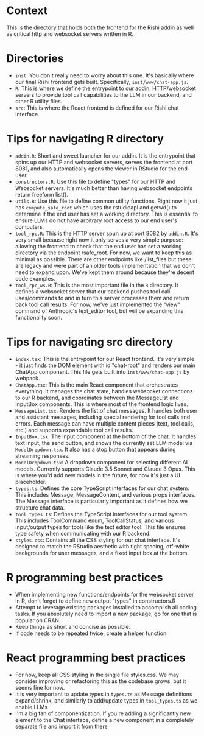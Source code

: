 # Context

This is the directory that holds both the frontend for the Rishi addin as well as critical http and websocket servers written in R. 

# Directories

- `inst`: You don't really need to worry about this one. It's basically where our final Rishi frontend gets built. Specifically, `inst/www/chat-app.js`.
- `R`: This is where we define the entrypoint to our addin, HTTP/websocket servers to provide tool call capabilities to the LLM in our backend, and other R utility files.
- `src`: This is where the React frontend is defined for our Rishi chat interface.

# Tips for navigating R directory

- `addin.R`: Short and sweet launcher for our addin. It is the entrypoint that spins up our HTTP and websocket servers, serves the frontend at port 8081, and also automatically opens the viewer in RStudio for the end-user.
- `constructors.R`: Use this file to define "types" for our HTTP and Websocket servers. It's much better than having websocket endpoints return freeform list().
- `utils.R`: Use this file to define common utility functions. Right now it just has `compute_safe_root` which uses the rstudioapi and getwd() to determine if the end user has set a working directory. This is essential to ensure LLMs do not have arbitrary root access to our end user's computers.
- `tool_rpc.R`: This is the HTTP server spun up at port 8082 by `addin.R`. It's very small because right now it only serves a very simple purpose: allowing the frontend to check that the end user has set a working directory via the endpoint /safe_root. For now, we want to keep this as minimal as possible. There are other endpoints like /list_files but these are legacy and were part of an older tools implementation that we don't need to expand upon. We've kept them around because they're decent code examples.
- `tool_rpc_ws.R`: This is the most important file in the `R` directory. It defines a websocket server that our backend pushes tool call uses/commands to and in turn this server processes them and return back tool call results. For now, we've just implemented the "view" command of Anthropic's text_editor tool, but will be expanding this functionality soon.

# Tips for navigating src directory

- `index.tsx`: This is the entrypoint for our React frontend. It's very simple - it just finds the DOM element with id "chat-root" and renders our main ChatApp component. This file gets built into `inst/www/chat-app.js` by webpack.
- `ChatApp.tsx`: This is the main React component that orchestrates everything. It manages the chat state, handles websocket connections to our R backend, and coordinates between the MessageList and InputBox components. This is where most of the frontend logic lives.
- `MessageList.tsx`: Renders the list of chat messages. It handles both user and assistant messages, including special rendering for tool calls and errors. Each message can have multiple content pieces (text, tool calls, etc.) and supports expandable tool call results.
- `InputBox.tsx`: The input component at the bottom of the chat. It handles text input, the send button, and shows the currently set LLM model via `ModelDropdown.tsx`. It also has a stop button that appears during streaming responses.
- `ModelDropdown.tsx`: A dropdown component for selecting different AI models. Currently supports Claude 3.5 Sonnet and Claude 3 Opus. This is where you'd add new models in the future, for now it's just a UI placeholder.
- `types.ts`: Defines the core TypeScript interfaces for our chat system. This includes Message, MessageContent, and various props interfaces. The Message interface is particularly important as it defines how we structure chat data.
- `tool_types.ts`: Defines the TypeScript interfaces for our tool system. This includes ToolCommand enum, ToolCallStatus, and various input/output types for tools like the text editor tool. This file ensures type safety when communicating with our R backend.
- `styles.css`: Contains all the CSS styling for our chat interface. It's designed to match the RStudio aesthetic with tight spacing, off-white backgrounds for user messages, and a fixed input box at the bottom.

# R programming best practices

- When implementing new functions/endpoints for the websocket server in R, don't forget to define new output "types" in constructors.R
- Attempt to leverage existing packages installed to accomplish all coding tasks. If you absolutely need to import a new package, go for one that is popular on CRAN. 
- Keep things as short and concise as possible.
- If code needs to be repeated twice, create a helper function. 

# React programming best practices 

- For now, keep all CSS styling in the single file styles.css. We may consider improving or refactoring this as the codebase grows, but it seems fine for now.
- It is very important to update types in `types.ts` as Message definitions expand/shrink, and similarly to add/update types in `tool_types.ts` as we enable LLMs
- I'm a big fan of componentization. If you're adding a significantly new element to the Chat interface, define a new component in a completely separate file and import it from there